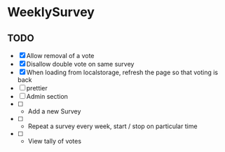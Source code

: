# WeeklySurvey

## TODO

- [x] Allow removal of a vote
- [x] Disallow double vote on same survey
- [x] When loading from localstorage, refresh the page so that voting is back
- [ ] prettier
- [ ] Admin section
- [ ] - Add a new Survey
- [ ] - Repeat a survey every week, start / stop on particular time
- [ ] - View tally of votes

